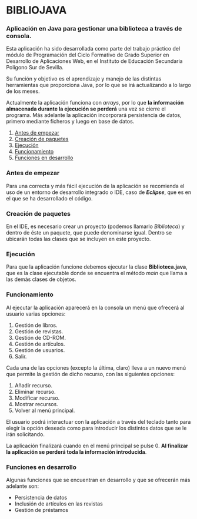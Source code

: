 # BIBLIOJAVA

### Aplicación en Java para gestionar una biblioteca a través de consola.

Esta aplicación ha sido desarrollada como parte del trabajo práctico del módulo de Programación del Ciclo Formativo de Grado Superior en Desarrollo de Aplicaciones Web, en el Instituto de Educación Secundaria Polígono Sur de Sevilla.

Su función y objetivo es el aprendizaje y manejo de las distintas herramientas que proporciona Java, por lo que se irá actualizando a lo largo de los meses.

Actualmente la aplicación funciona con _arrays_, por lo que **la información almacenada durante la ejecución se perderá** una vez se cierre el programa. Más adelante la aplicación incorporará persistencia de datos, primero mediante ficheros y luego en base de datos.

1. [Antes de empezar](#1)
2. [Creación de paquetes](#2)
3. [Ejecución](#3)
4. [Funcionamiento](#4)
5. [Funciones en desarrollo](#5)

### <a name="1"></a>Antes de empezar

Para una correcta y más fácil ejecución de la aplicación se recomienda el uso de un entorno de desarrollo integrado o IDE, caso de **_Eclipse_**, que es en el que se ha desarrollado el código.

### <a name="2"></a>Creación de paquetes

En el IDE, es necesario crear un proyecto (podemos llamarlo _Biblioteca_) y dentro de éste un paquete, que puede denominarse igual. Dentro se ubicarán todas las clases que se incluyen en este proyecto.

### <a name="3"></a>Ejecución

Para que la aplicación funcione debemos ejecutar la clase **Biblioteca.java**, que es la clase ejecutable donde se encuentra el método _main_ que llama a las demás clases de objetos.

### <a name="4"></a>Funcionamiento

Al ejecutar la aplicación aparecerá en la consola un menú que ofrecerá al usuario varias opciones:

1. Gestión de libros.
2. Gestión de revistas.
3. Gestión de CD-ROM.
4. Gestión de artículos.
5. Gestión de usuarios.
0. Salir.

Cada una de las opciones (excepto la última, claro) lleva a un nuevo menú que permite la gestión de dicho recurso, con las siguientes opciones:

1. Añadir recurso.
2. Eliminar recurso.
3. Modificar recurso.
4. Mostrar recursos.
0. Volver al menú principal.

El usuario podrá interactuar con la aplicación a través del teclado tanto para elegir la opción deseada como para introducir los distintos datos que se le irán solicitando.

La aplicación finalizará cuando en el menú principal se pulse 0. **Al finalizar la aplicación se perderá toda la información introducida**.

### <a name="5"></a>Funciones en desarrollo

Algunas funciones que se encuentran en desarrollo y que se ofrecerán más adelante son:

* Persistencia de datos
* Inclusión de artículos en las revistas
* Gestión de préstamos
